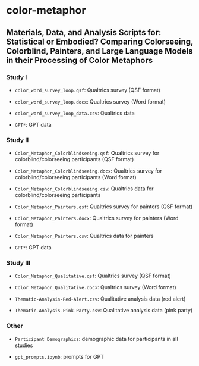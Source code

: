 # color-metaphor

## Materials, Data, and Analysis Scripts for: Statistical or Embodied? Comparing Colorseeing, Colorblind, Painters, and Large Language Models in their Processing of Color Metaphors

### Study I

* `color_word_survey_loop.qsf`: Qualtrics survey (QSF format)

* `color_word_survey_loop.docx`: Qualtrics survey (Word format)

* `color_word_survey_loop_data.csv`: Qualtrics data

* `GPT*`: GPT data

### Study II

* `Color_Metaphor_Colorblindseeing.qsf`: Qualtrics survey for colorblind/colorseeing participants (QSF format)

* `Color_Metaphor_Colorblindseeing.docx`: Qualtrics survey for colorblind/colorseeing participants (Word format)

* `Color_Metaphor_Colorblindseeing.csv`: Qualtrics data for colorblind/colorseeing participants

* `Color_Metaphor_Painters.qsf`: Qualtrics survey for painters (QSF format)

* `Color_Metaphor_Painters.docx`: Qualtrics survey for painters (Word format)

* `Color_Metaphor_Painters.csv`: Qualtrics data for painters

* `GPT*`: GPT data

### Study III

* `Color_Metaphor_Qualitative.qsf`: Qualtrics survey (QSF format)

* `Color_Metaphor_Qualitative.docx`: Qualtrics survey (Word format)

* `Thematic-Analysis-Red-Alert.csv`: Qualitative analysis data (red alert)

* `Thematic-Analysis-Pink-Party.csv`: Qualitative analysis data (pink party)

### Other

* `Participant Demographics`: demographic data for participants in all studies

* `gpt_prompts.ipynb`: prompts for GPT

